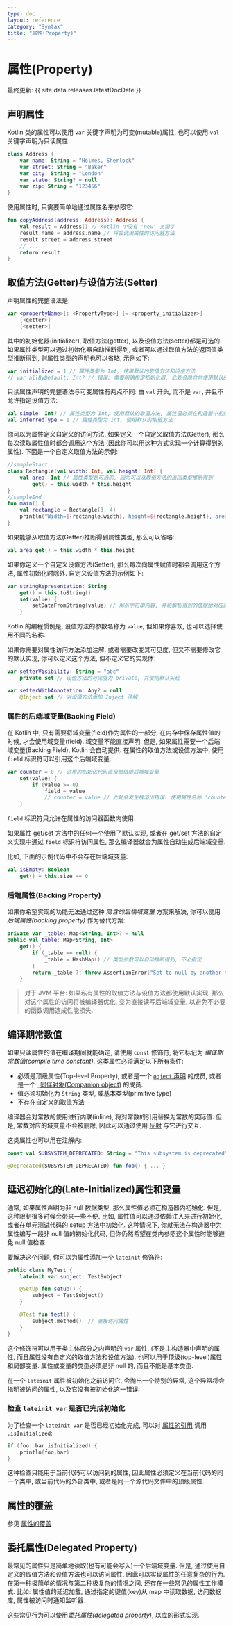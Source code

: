 ```yaml
---
type: doc
layout: reference
category: "Syntax"
title: "属性(Property)"
---
```


# 属性(Property)

最终更新: {{ site.data.releases.latestDocDate }}

## 声明属性

Kotlin 类的属性可以使用 `var` 关键字声明为可变(mutable)属性, 也可以使用 `val` 关键字声明为只读属性.

```kotlin
class Address {
    var name: String = "Holmes, Sherlock"
    var street: String = "Baker"
    var city: String = "London"
    var state: String? = null
    var zip: String = "123456"
}
```

使用属性时, 只需要简单地通过属性名来参照它:

```kotlin
fun copyAddress(address: Address): Address {
    val result = Address() // Kotlin 中没有 'new' 关键字
    result.name = address.name // 将会调用属性的访问器方法
    result.street = address.street
    // ...
    return result
}
```

## 取值方法(Getter)与设值方法(Setter)

声明属性的完整语法是:

```kotlin
var <propertyName>[: <PropertyType>] [= <property_initializer>]
    [<getter>]
    [<setter>]
```

其中的初始化器(initializer), 取值方法(getter), 以及设值方法(setter)都是可选的.
如果属性类型可以通过初始化器自动推断得到, 或者可以通过取值方法的返回值类型推断得到, 则属性类型的声明也可以省略,
示例如下:

```kotlin
var initialized = 1 // 属性类型为 Int, 使用默认的取值方法和设值方法
// var allByDefault: Int? // 错误: 需要明确指定初始化器, 此处会隐含地使用默认的取值方法和设值方法
```

只读属性声明的完整语法与可变属性有两点不同: 由 `val` 开头, 而不是 `var`, 并且不允许指定设值方法:

```kotlin
val simple: Int? // 属性类型为 Int, 使用默认的取值方法, 属性值必须在构造器中初始化
val inferredType = 1 // 属性类型为 Int, 使用默认的取值方法
```

你可以为属性定义自定义的访问方法.
如果定义一个自定义取值方法(Getter), 那么每次读取属性值时都会调用这个方法
(因此你可以用这种方式实现一个计算得到的属性).
下面是一个自定义取值方法的示例:

<div class="sample" markdown="1" theme="idea" data-min-compiler-version="1.3">

```kotlin
//sampleStart
class Rectangle(val width: Int, val height: Int) {
    val area: Int // 属性类型是可选的, 因为可以从取值方法的返回类型推断得到
        get() = this.width * this.height
}
//sampleEnd
fun main() {
    val rectangle = Rectangle(3, 4)
    println("Width=${rectangle.width}, height=${rectangle.height}, area=${rectangle.area}")
}
```

</div>

如果能够从取值方法(Getter)推断得到属性类型, 那么可以省略:

```kotlin
val area get() = this.width * this.height
```

如果你定义一个自定义设值方法(Setter), 那么每次向属性赋值时都会调用这个方法, 属性初始化时除外.
自定义设值方法的示例如下:

```kotlin
var stringRepresentation: String
    get() = this.toString()
    set(value) {
        setDataFromString(value) // 解析字符串内容, 并将解析得到的值赋给对应的其他属性
    }
```

Kotlin 的编程惯例是, 设值方法的参数名称为 `value`, 但如果你喜欢, 也可以选择使用不同的名称.

如果你需要对属性访问方法添加注解, 或者需要改变其可见度, 但又不需要修改它的默认实现,
你可以定义这个方法, 但不定义它的实现体:

```kotlin
var setterVisibility: String = "abc"
    private set // 设值方法的可见度为 private, 并使用默认实现

var setterWithAnnotation: Any? = null
    @Inject set // 对设值方法添加 Inject 注解
```

### 属性的后端域变量(Backing Field)

在 Kotlin 中, 只有需要将域变量(field)作为属性的一部分, 在内存中保存属性值的时候, 才会使用域变量(field).
域变量不能直接声明. 但是, 如果属性需要一个后端域变量(Backing Field), Kotlin 会自动提供.
在属性的取值方法或设值方法中, 使用 `field` 标识符可以引用这个后端域变量:

```kotlin
var counter = 0 // 这里的初始化代码直接赋值给后端域变量
    set(value) {
        if (value >= 0)
            field = value
            // counter = value // 此处会发生栈溢出错误: 使用属性名称 'counter' 会导致设值方法(setter)无限递归调用
    }
```

`field` 标识符只允许在属性的访问器函数内使用.

如果属性 get/set 方法中的任何一个使用了默认实现, 或者在 get/set 方法的自定义实现中通过 `field` 标识符访问属性, 那么编译器就会为属性自动生成后端域变量.

比如, 下面的示例代码中不会存在后端域变量:

```kotlin
val isEmpty: Boolean
    get() = this.size == 0
```

### 后端属性(Backing Property)

如果你希望实现的功能无法通过这种 _隐含的后端域变量_ 方案来解决, 你可以使用 _后端属性(backing property)_ 作为替代方案:

```kotlin
private var _table: Map<String, Int>? = null
public val table: Map<String, Int>
    get() {
        if (_table == null) {
            _table = HashMap() // 类型参数可以自动推断得到, 不必指定
        }
        return _table ?: throw AssertionError("Set to null by another thread")
    }
```

> 对于 JVM 平台: 如果私有属性的取值方法与设值方法都使用默认实现, 那么对这个属性的访问将被编译器优化,
> 变为直接读写后端域变量, 以避免不必要的函数调用造成性能损失.


## 编译期常数值

如果只读属性的值在编译期间就能确定, 请使用 `const` 修饰符, 将它标记为 _编译期常数值(compile time constant)_.
这类属性必须满足以下所有条件:

* 必须是顶级属性(Top-level Property), 或者是一个 [`object` 声明](object-declarations.html#object-declarations) 的成员,
  或者是一个 _[同伴对象(Companion object)](object-declarations.html#companion-objects) 的成员.
* 值必须初始化为 `String` 类型, 或基本类型(primitive type)
* 不存在自定义的取值方法

编译器会对常数的使用进行内联(inline), 将对常数的引用替换为常数的实际值. 但是, 常数对应的域变量不会被删除, 因此可以通过使用 [反射](reflection.html) 与它进行交互.

这类属性也可以用在注解内:

```kotlin
const val SUBSYSTEM_DEPRECATED: String = "This subsystem is deprecated"

@Deprecated(SUBSYSTEM_DEPRECATED) fun foo() { ... }
```

## 延迟初始化的(Late-Initialized)属性和变量

通常, 如果属性声明为非 null 数据类型, 那么属性值必须在构造器内初始化.
但是, 这种限制很多时候会带来一些不便.
比如, 属性值可以通过依赖注入来进行初始化, 或者在单元测试代码的 setup 方法中初始化.
这种情况下, 你就无法在构造器中为属性编写一段非 null 值的初始化代码,
但你仍然希望在类内参照这个属性时能够避免 null 值检查.

要解决这个问题, 你可以为属性添加一个 `lateinit` 修饰符:

```kotlin
public class MyTest {
    lateinit var subject: TestSubject

    @SetUp fun setup() {
        subject = TestSubject()
    }

    @Test fun test() {
        subject.method()  // 直接访问属性
    }
}
```

这个修饰符可以用于类主体部分之内声明的 `var` 属性,
(不是主构造器中声明的属性, 而且属性没有自定义的取值方法和设值方法).
也可以用于顶级(top-level)属性和局部变量.
属性或变量的类型必须是非 null 的, 而且不能是基本类型.

在一个 `lateinit` 属性被初始化之前访问它, 会抛出一个特别的异常, 这个异常将会指明被访问的属性, 以及它没有被初始化这一错误.

### 检查 `lateinit var` 是否已完成初始化

为了检查一个 `lateinit var` 是否已经初始化完成,
可以对 [属性的引用](reflection.html#property-references) 调用 `.isInitialized`:

```kotlin
if (foo::bar.isInitialized) {
    println(foo.bar)
}
```

这种检查只能用于当前代码可以访问到的属性, 因此属性必须定义在当前代码的同一个类中,
或当前代码的外部类中, 或者是同一个源代码文件中的顶级属性.

## 属性的覆盖

参见 [属性的覆盖](classes.html#overriding-properties)

## 委托属性(Delegated Property)

最常见的属性只是简单地读取(也有可能会写入)一个后端域变量.
但是, 通过使用自定义的取值方法和设值方法也可以访问属性, 因此可以实现属性的任意复杂的行为.
在第一种极简单的情况与第二种极复杂的情况之间, 还存在一些常见的属性工作模式.
比如: 属性值的延迟加载, 通过指定的键值(key)从 map 中读取数据, 访问数据库, 属性被访问时通知监听器.

这些常见行为可以使用[_委托属性(delegated property)_](delegated-properties.html), 以库的形式实现.
